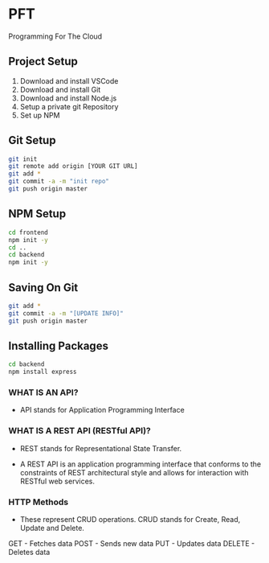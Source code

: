 # PFT

Programming For The Cloud

## Project Setup

1. Download and install VSCode
2. Download and install Git
3. Download and install Node.js
4. Setup a private git Repository
5. Set up NPM

## Git Setup

```bash
git init
git remote add origin [YOUR GIT URL]
git add *
git commit -a -m "init repo"
git push origin master
```

## NPM Setup

```bash
cd frontend
npm init -y
cd ..
cd backend
npm init -y
```

## Saving On Git

```bash
git add *
git commit -a -m "[UPDATE INFO]"
git push origin master
```

## Installing Packages

```bash
cd backend
npm install express
```

### WHAT IS AN API?

- API stands for Application Programming Interface

### WHAT IS A REST API (RESTful API)?

- REST stands for Representational State Transfer.

- A REST API is an application programming interface that conforms to the constraints of REST architectural style and allows for interaction with RESTful web services.

### HTTP Methods

- These represent CRUD operations. CRUD stands for Create, Read, Update and Delete.

GET - Fetches data
POST - Sends new data
PUT - Updates data
DELETE - Deletes data
